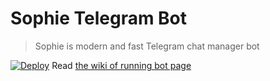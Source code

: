 
# Sophie Telegram Bot

>  Sophie is modern and fast Telegram chat manager bot

  [![Deploy](https://www.herokucdn.com/deploy/button.svg)](https://heroku.com/deploy?template=https://github.com/lalrochhara/shopie)
Read [the wiki of running bot page](https://wiki.sophiebot.gq/en/dev/running)
